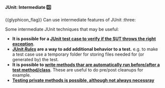 <div id="title">

#### JUnit: Intermediate :three:

<span id="prereqs"></span>

</div>
<span id="outcomes">{{glyphicon_flag}} Can use intermediate features of JUnit :three:</span>

<div id="body">

Some intermediate JUnit techniques that may be useful:
* **It is possible for a [JUnit test case to verify if the SUT throws the right exception](https://github.com/junit-team/junit4/wiki/Exception-testing)**.
* **[JUnit _Rules_](https://github.com/junit-team/junit4/wiki/Rules) are a way to add additional behavior to a test.** e.g. to make a test case use a temporary folder for storing files needed for (or generated by) the test.
* **It is possible to [write methods thar are automatically run before/after a test method/class](https://www.mkyong.com/unittest/junit-4-tutorial-1-basic-usage/)**. These are useful to do pre/post cleanups for example.
* **[Testing private methods is possible, although not always necessray](http://www.artima.com/suiterunner/private.html)**

</div>

<div id="extras">
</div>